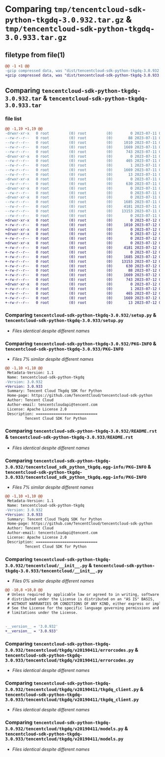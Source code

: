 # Comparing `tmp/tencentcloud-sdk-python-tkgdq-3.0.932.tar.gz` & `tmp/tencentcloud-sdk-python-tkgdq-3.0.933.tar.gz`

## filetype from file(1)

```diff
@@ -1 +1 @@
-gzip compressed data, was "dist/tencentcloud-sdk-python-tkgdq-3.0.932.tar", last modified: Tue Jul 11 01:02:51 2023, max compression
+gzip compressed data, was "dist/tencentcloud-sdk-python-tkgdq-3.0.933.tar", last modified: Wed Jul 12 00:43:55 2023, max compression
```

## Comparing `tencentcloud-sdk-python-tkgdq-3.0.932.tar` & `tencentcloud-sdk-python-tkgdq-3.0.933.tar`

### file list

```diff
@@ -1,19 +1,19 @@
-drwxr-xr-x   0 root         (0) root         (0)        0 2023-07-11 01:02:51.000000 tencentcloud-sdk-python-tkgdq-3.0.932/
--rw-r--r--   0 root         (0) root         (0)       88 2023-07-11 01:02:51.000000 tencentcloud-sdk-python-tkgdq-3.0.932/setup.cfg
--rw-r--r--   0 root         (0) root         (0)     1010 2023-07-11 01:02:51.000000 tencentcloud-sdk-python-tkgdq-3.0.932/setup.py
--rw-r--r--   0 root         (0) root         (0)     1669 2023-07-11 01:02:51.000000 tencentcloud-sdk-python-tkgdq-3.0.932/PKG-INFO
--rw-r--r--   0 root         (0) root         (0)      743 2023-07-11 01:02:51.000000 tencentcloud-sdk-python-tkgdq-3.0.932/README.rst
-drwxr-xr-x   0 root         (0) root         (0)        0 2023-07-11 01:02:51.000000 tencentcloud-sdk-python-tkgdq-3.0.932/tencentcloud_sdk_python_tkgdq.egg-info/
--rw-r--r--   0 root         (0) root         (0)      465 2023-07-11 01:02:51.000000 tencentcloud-sdk-python-tkgdq-3.0.932/tencentcloud_sdk_python_tkgdq.egg-info/SOURCES.txt
--rw-r--r--   0 root         (0) root         (0)        1 2023-07-11 01:02:51.000000 tencentcloud-sdk-python-tkgdq-3.0.932/tencentcloud_sdk_python_tkgdq.egg-info/dependency_links.txt
--rw-r--r--   0 root         (0) root         (0)     1669 2023-07-11 01:02:51.000000 tencentcloud-sdk-python-tkgdq-3.0.932/tencentcloud_sdk_python_tkgdq.egg-info/PKG-INFO
--rw-r--r--   0 root         (0) root         (0)       13 2023-07-11 01:02:51.000000 tencentcloud-sdk-python-tkgdq-3.0.932/tencentcloud_sdk_python_tkgdq.egg-info/top_level.txt
-drwxr-xr-x   0 root         (0) root         (0)        0 2023-07-11 01:02:51.000000 tencentcloud-sdk-python-tkgdq-3.0.932/tencentcloud/
--rw-r--r--   0 root         (0) root         (0)      630 2023-07-11 01:02:51.000000 tencentcloud-sdk-python-tkgdq-3.0.932/tencentcloud/__init__.py
-drwxr-xr-x   0 root         (0) root         (0)        0 2023-07-11 01:02:51.000000 tencentcloud-sdk-python-tkgdq-3.0.932/tencentcloud/tkgdq/
--rw-r--r--   0 root         (0) root         (0)        0 2023-07-11 01:02:51.000000 tencentcloud-sdk-python-tkgdq-3.0.932/tencentcloud/tkgdq/__init__.py
-drwxr-xr-x   0 root         (0) root         (0)        0 2023-07-11 01:02:51.000000 tencentcloud-sdk-python-tkgdq-3.0.932/tencentcloud/tkgdq/v20190411/
--rw-r--r--   0 root         (0) root         (0)     1685 2023-07-11 01:02:51.000000 tencentcloud-sdk-python-tkgdq-3.0.932/tencentcloud/tkgdq/v20190411/errorcodes.py
--rw-r--r--   0 root         (0) root         (0)     4181 2023-07-11 01:02:51.000000 tencentcloud-sdk-python-tkgdq-3.0.932/tencentcloud/tkgdq/v20190411/tkgdq_client.py
--rw-r--r--   0 root         (0) root         (0)    13153 2023-07-11 01:02:51.000000 tencentcloud-sdk-python-tkgdq-3.0.932/tencentcloud/tkgdq/v20190411/models.py
--rw-r--r--   0 root         (0) root         (0)        0 2023-07-11 01:02:51.000000 tencentcloud-sdk-python-tkgdq-3.0.932/tencentcloud/tkgdq/v20190411/__init__.py
+drwxr-xr-x   0 root         (0) root         (0)        0 2023-07-12 00:43:55.000000 tencentcloud-sdk-python-tkgdq-3.0.933/
+-rw-r--r--   0 root         (0) root         (0)     1010 2023-07-12 00:43:55.000000 tencentcloud-sdk-python-tkgdq-3.0.933/setup.py
+drwxr-xr-x   0 root         (0) root         (0)        0 2023-07-12 00:43:55.000000 tencentcloud-sdk-python-tkgdq-3.0.933/tencentcloud/
+drwxr-xr-x   0 root         (0) root         (0)        0 2023-07-12 00:43:55.000000 tencentcloud-sdk-python-tkgdq-3.0.933/tencentcloud/tkgdq/
+-rw-r--r--   0 root         (0) root         (0)        0 2023-07-12 00:43:55.000000 tencentcloud-sdk-python-tkgdq-3.0.933/tencentcloud/tkgdq/__init__.py
+drwxr-xr-x   0 root         (0) root         (0)        0 2023-07-12 00:43:55.000000 tencentcloud-sdk-python-tkgdq-3.0.933/tencentcloud/tkgdq/v20190411/
+-rw-r--r--   0 root         (0) root         (0)     4181 2023-07-12 00:43:55.000000 tencentcloud-sdk-python-tkgdq-3.0.933/tencentcloud/tkgdq/v20190411/tkgdq_client.py
+-rw-r--r--   0 root         (0) root         (0)        0 2023-07-12 00:43:55.000000 tencentcloud-sdk-python-tkgdq-3.0.933/tencentcloud/tkgdq/v20190411/__init__.py
+-rw-r--r--   0 root         (0) root         (0)     1685 2023-07-12 00:43:55.000000 tencentcloud-sdk-python-tkgdq-3.0.933/tencentcloud/tkgdq/v20190411/errorcodes.py
+-rw-r--r--   0 root         (0) root         (0)    13153 2023-07-12 00:43:55.000000 tencentcloud-sdk-python-tkgdq-3.0.933/tencentcloud/tkgdq/v20190411/models.py
+-rw-r--r--   0 root         (0) root         (0)      630 2023-07-12 00:43:55.000000 tencentcloud-sdk-python-tkgdq-3.0.933/tencentcloud/__init__.py
+-rw-r--r--   0 root         (0) root         (0)       88 2023-07-12 00:43:55.000000 tencentcloud-sdk-python-tkgdq-3.0.933/setup.cfg
+-rw-r--r--   0 root         (0) root         (0)     1669 2023-07-12 00:43:55.000000 tencentcloud-sdk-python-tkgdq-3.0.933/PKG-INFO
+-rw-r--r--   0 root         (0) root         (0)      743 2023-07-12 00:43:55.000000 tencentcloud-sdk-python-tkgdq-3.0.933/README.rst
+drwxr-xr-x   0 root         (0) root         (0)        0 2023-07-12 00:43:55.000000 tencentcloud-sdk-python-tkgdq-3.0.933/tencentcloud_sdk_python_tkgdq.egg-info/
+-rw-r--r--   0 root         (0) root         (0)        1 2023-07-12 00:43:55.000000 tencentcloud-sdk-python-tkgdq-3.0.933/tencentcloud_sdk_python_tkgdq.egg-info/dependency_links.txt
+-rw-r--r--   0 root         (0) root         (0)      465 2023-07-12 00:43:55.000000 tencentcloud-sdk-python-tkgdq-3.0.933/tencentcloud_sdk_python_tkgdq.egg-info/SOURCES.txt
+-rw-r--r--   0 root         (0) root         (0)     1669 2023-07-12 00:43:55.000000 tencentcloud-sdk-python-tkgdq-3.0.933/tencentcloud_sdk_python_tkgdq.egg-info/PKG-INFO
+-rw-r--r--   0 root         (0) root         (0)       13 2023-07-12 00:43:55.000000 tencentcloud-sdk-python-tkgdq-3.0.933/tencentcloud_sdk_python_tkgdq.egg-info/top_level.txt
```

### Comparing `tencentcloud-sdk-python-tkgdq-3.0.932/setup.py` & `tencentcloud-sdk-python-tkgdq-3.0.933/setup.py`

 * *Files identical despite different names*

### Comparing `tencentcloud-sdk-python-tkgdq-3.0.932/PKG-INFO` & `tencentcloud-sdk-python-tkgdq-3.0.933/PKG-INFO`

 * *Files 7% similar despite different names*

```diff
@@ -1,10 +1,10 @@
 Metadata-Version: 1.1
 Name: tencentcloud-sdk-python-tkgdq
-Version: 3.0.932
+Version: 3.0.933
 Summary: Tencent Cloud Tkgdq SDK for Python
 Home-page: https://github.com/TencentCloud/tencentcloud-sdk-python
 Author: Tencent Cloud
 Author-email: tencentcloudapi@tencent.com
 License: Apache License 2.0
 Description: ============================
         Tencent Cloud SDK for Python
```

### Comparing `tencentcloud-sdk-python-tkgdq-3.0.932/README.rst` & `tencentcloud-sdk-python-tkgdq-3.0.933/README.rst`

 * *Files identical despite different names*

### Comparing `tencentcloud-sdk-python-tkgdq-3.0.932/tencentcloud_sdk_python_tkgdq.egg-info/PKG-INFO` & `tencentcloud-sdk-python-tkgdq-3.0.933/tencentcloud_sdk_python_tkgdq.egg-info/PKG-INFO`

 * *Files 7% similar despite different names*

```diff
@@ -1,10 +1,10 @@
 Metadata-Version: 1.1
 Name: tencentcloud-sdk-python-tkgdq
-Version: 3.0.932
+Version: 3.0.933
 Summary: Tencent Cloud Tkgdq SDK for Python
 Home-page: https://github.com/TencentCloud/tencentcloud-sdk-python
 Author: Tencent Cloud
 Author-email: tencentcloudapi@tencent.com
 License: Apache License 2.0
 Description: ============================
         Tencent Cloud SDK for Python
```

### Comparing `tencentcloud-sdk-python-tkgdq-3.0.932/tencentcloud/__init__.py` & `tencentcloud-sdk-python-tkgdq-3.0.933/tencentcloud/__init__.py`

 * *Files 0% similar despite different names*

```diff
@@ -10,8 +10,8 @@
 # Unless required by applicable law or agreed to in writing, software
 # distributed under the License is distributed on an "AS IS" BASIS,
 # WITHOUT WARRANTIES OR CONDITIONS OF ANY KIND, either express or implied.
 # See the License for the specific language governing permissions and
 # limitations under the License.
 
 
-__version__ = '3.0.932'
+__version__ = '3.0.933'
```

### Comparing `tencentcloud-sdk-python-tkgdq-3.0.932/tencentcloud/tkgdq/v20190411/errorcodes.py` & `tencentcloud-sdk-python-tkgdq-3.0.933/tencentcloud/tkgdq/v20190411/errorcodes.py`

 * *Files identical despite different names*

### Comparing `tencentcloud-sdk-python-tkgdq-3.0.932/tencentcloud/tkgdq/v20190411/tkgdq_client.py` & `tencentcloud-sdk-python-tkgdq-3.0.933/tencentcloud/tkgdq/v20190411/tkgdq_client.py`

 * *Files identical despite different names*

### Comparing `tencentcloud-sdk-python-tkgdq-3.0.932/tencentcloud/tkgdq/v20190411/models.py` & `tencentcloud-sdk-python-tkgdq-3.0.933/tencentcloud/tkgdq/v20190411/models.py`

 * *Files identical despite different names*

